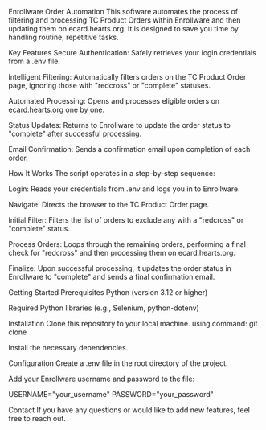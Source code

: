 Enrollware Order Automation
This software automates the process of filtering and processing TC Product Orders within Enrollware and then updating them on ecard.hearts.org. It is designed to save you time by handling routine, repetitive tasks.

Key Features
Secure Authentication: Safely retrieves your login credentials from a .env file.

Intelligent Filtering: Automatically filters orders on the TC Product Order page, ignoring those with "redcross" or "complete" statuses.

Automated Processing: Opens and processes eligible orders on ecard.hearts.org one by one.

Status Updates: Returns to Enrollware to update the order status to "complete" after successful processing.

Email Confirmation: Sends a confirmation email upon completion of each order.

How It Works
The script operates in a step-by-step sequence:

Login: Reads your credentials from .env and logs you in to Enrollware.

Navigate: Directs the browser to the TC Product Order page.

Initial Filter: Filters the list of orders to exclude any with a "redcross" or "complete" status.

Process Orders: Loops through the remaining orders, performing a final check for "redcross" and then processing them on ecard.hearts.org.

Finalize: Upon successful processing, it updates the order status in Enrollware to "complete" and sends a final confirmation email.

Getting Started
Prerequisites
Python (version 3.12 or higher)

Required Python libraries (e.g., Selenium, python-dotenv)

Installation
Clone this repository to your local machine.
using command: git clone 

Install the necessary dependencies.

Configuration
Create a .env file in the root directory of the project.

Add your Enrollware username and password to the file:

USERNAME="your_username"
PASSWORD="your_password"

Contact
If you have any questions or would like to add new features, feel free to reach out.